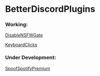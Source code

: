 # BetterDiscordPlugins
### Working:
[DisableNSFWGate](https://github.com/SpoonMcForky/BetterDiscordPlugins/blob/f1f5cdae02c9784bab9da6d8b9a23a9a3d66304e/Plugins/DisableNSFWGate.plugin.js)

[KeyboardClicks](https://github.com/SpoonMcForky/BetterDiscordPlugins/blob/main/Plugins/KeyboardClick.plugin.js)
### Under Development:
[SpoofSpotifyPremium](https://github.com/SpoonMcForky/BetterDiscordPlugins/blob/a994afab9a64dd820d59099e483c0c4133edf8c1/Plugins/SpoofSpotifyPremium.plugin.js)

